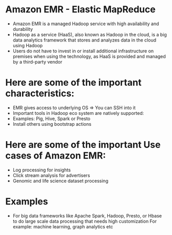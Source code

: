 
# Amazon EMR - Elastic MapReduce
- Amazon EMR is a managed Hadoop service with high availability and durability
- Hadoop as a service (HaaS), also known as Hadoop in the cloud, is a big data analytics framework that stores and 
  analyzes data in the cloud using Hadoop
- Users do not have to invest in or install additional infrastructure on premises when using the technology, as HaaS is 
  provided and managed by a third-party vendor
# Here are some of the important characteristics:
- EMR gives access to underlying OS => You can SSH into it
- Important tools in Hadoop eco system are natively supported:
- Examples: Pig, Hive, Spark or Presto
- Install others using bootstrap actions
# Here are some of the important Use cases of Amazon EMR:
- Log processing for insights
- Click stream analysis for advertisers
- Genomic and life science dataset processing
# Examples
- For big data frameworks like Apache Spark, Hadoop, Presto, or Hbase to do large scale data processing that needs 
   high customization For example: machine learning, graph analytics etc